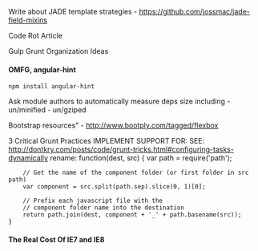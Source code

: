 Write about JADE template strategies
	- https://github.com/jossmac/jade-field-mixins

Code Rot Article

Gulp Grunt Organization Ideas 

#### OMFG, angular-hint
	npm install angular-hint

Ask module authors to automatically measure deps size including 
	- un/minified
	- un/gziped

Bootstrap resources"
	- http://www.bootply.com/tagged/flexbox


3 Critical Grunt Practices
	IMPLEMENT SUPPORT FOR:
	SEE: http://dontkry.com/posts/code/grunt-tricks.html#configuring-tasks-dynamically
	rename: function(dest, src) {
		var path = require('path');

		// Get the name of the component folder (or first folder in src path)
		var component = src.split(path.sep).slice(0, 1)[0];

		// Prefix each javascript file with the
		// component folder name into the destination
		return path.join(dest, component + '_' + path.basename(src));
	}



#### The Real Cost Of IE7 and IE8


